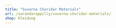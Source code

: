```yaml
---
title: "Suvarna Churidar Materials"
url: /varandarappilly/suvarna-churidar-materials/
shop: Kleidung
---
```

